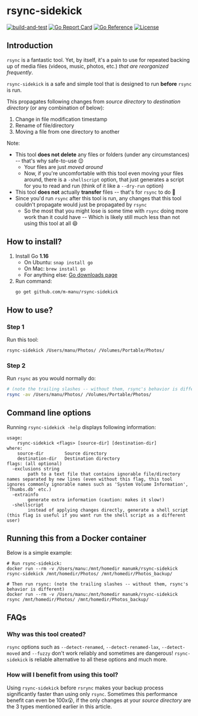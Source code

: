 # rsync-sidekick

[![build-and-test](https://github.com/m-manu/rsync-sidekick/actions/workflows/build-and-test.yml/badge.svg)](https://github.com/m-manu/rsync-sidekick/actions/workflows/build-and-test.yml)
[![Go Report Card](https://goreportcard.com/badge/github.com/m-manu/rsync-sidekick)](https://goreportcard.com/report/github.com/m-manu/rsync-sidekick)
[![Go Reference](https://pkg.go.dev/badge/github.com/m-manu/rsync-sidekick.svg)](https://pkg.go.dev/github.com/m-manu/rsync-sidekick)
[![License](https://img.shields.io/badge/License-Apache%202-blue.svg)](./LICENSE)

## Introduction

`rsync` is a fantastic tool. Yet, by itself, it's a pain to use for repeated backing up of media files (videos, music,
photos, etc.) _that are reorganized frequently_.

`rsync-sidekick` is a safe and simple tool that is designed to run **before** `rsync` is run.

This propagates following changes from _source directory_ to _destination directory_ (or any combination of below):

1. Change in file modification timestamp
2. Rename of file/directory
3. Moving a file from one directory to another

Note:

* This tool **does not delete** any files or folders (under any circumstances) -- that's why safe-to-use 😌
  * Your files are just _moved around_
  * Now, if you're uncomfortable with this tool even moving your files around, there is a `-shellscript` option, that just generates a script for you to read and run (think of it like a `--dry-run` option)
* This tool **does not** actually **transfer** files -- that's for `rsync` to do 🙂
* Since you'd run `rsync` after this tool is run, any changes that this tool couldn't propagate would just be propagated by `rsync`
  *  So the most that you might lose is some time with `rsync` doing more work than it could have -- Which is likely still much less than not using this tool at all 😄

## How to install?

1. Install Go **1.16**
    * On Ubuntu: `snap install go`
    * On Mac: `brew install go`
    * For anything else: [Go downloads page](https://golang.org/dl/)
2. Run command:
   ```bash
   go get github.com/m-manu/rsync-sidekick
   ```

## How to use?

### Step 1

Run this tool:

```bash
rsync-sidekick /Users/manu/Photos/ /Volumes/Portable/Photos/
```

### Step 2

Run `rsync` as you would normally do:

```bash
# (note the trailing slashes -- without them, rsync's behavior is different)
rsync -av /Users/manu/Photos/ /Volumes/Portable/Photos/ 
```

## Command line options
Running `rsync-sidekick -help` displays following information:
```
usage:
	rsync-sidekick <flags> [source-dir] [destination-dir]
where:
	source-dir        Source directory
	destination-dir   Destination directory
flags: (all optional)
  -exclusions string
    	path to a text file that contains ignorable file/directory names separated by new lines (even without this flag, this tool ignores commonly ignorable names such as 'System Volume Information', 'Thumbs.db' etc.)
  -extrainfo
    	generate extra information (caution: makes it slow!)
  -shellscript
    	instead of applying changes directly, generate a shell script (this flag is useful if you want run the shell script as a different user)
```

## Running this from a Docker container

Below is a simple example:

```shell
# Run rsync-sidekick:
docker run --rm -v /Users/manu:/mnt/homedir manumk/rsync-sidekick rsync-sidekick /mnt/homedir/Photos/ /mnt/homedir/Photos_backup/

# Then run rsync: (note the trailing slashes -- without them, rsync's behavior is different)
docker run --rm -v /Users/manu:/mnt/homedir manumk/rsync-sidekick rsync /mnt/homedir/Photos/ /mnt/homedir/Photos_backup/
```

## FAQs

### Why was this tool created?

`rsync` options such as `--detect-renamed`, `--detect-renamed-lax`, `--detect-moved` and `--fuzzy` don't work reliably
and sometimes are dangerous! `rsync-sidekick` is reliable alternative to all these options and much more.

### How will I benefit from using this tool?

Using `rsync-sidekick` before `rsrync` makes your backup process significantly faster than using only `rsync`. Sometimes 
this performance benefit can even be 100x😲, if the only changes at your _source directory_ are the 3 types mentioned earlier in this article.
